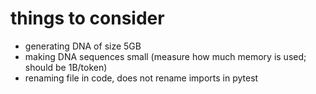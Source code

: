 


# things to consider


- generating DNA of size 5GB
- making DNA sequences small (measure how much memory is used; should be 1B/token)
- renaming file in code, does not rename imports in pytest

